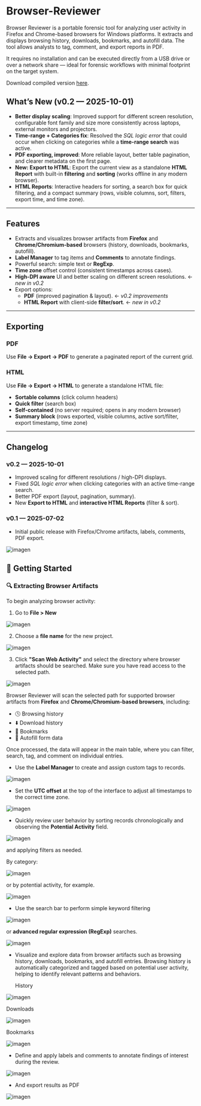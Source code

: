 # Browser-Reviewer
Browser Reviewer is a portable forensic tool for analyzing user activity in Firefox and Chrome-based browsers for Windows platforms. It extracts and displays browsing history, downloads, bookmarks, and autofill data. The tool allows analysts to tag, comment, and export reports in PDF.

It requires no installation and can be executed directly from a USB drive or over a network share — ideal for forensic workflows with minimal footprint on the target system.

Download compiled version [here](https://github.com/gustavoparedes/Browser-Reviewer/releases/download/v0.2/Browser.Reviewer.v0.2.rar).

## What’s New (v0.2 — 2025-10-01)

- **Better display scaling**: Improved support for different screen resolution, configurable font family and size more consistently across laptops, external monitors and projectors.
- **Time-range + Categories fix**: Resolved the *SQL logic error* that could occur when clicking on categories while a **time-range search** was active.
- **PDF exporting, improved**: More reliable layout, better table pagination, and clearer metadata on the first page.
- **New: Export to HTML**: Export the current view as a standalone **HTML Report** with built-in **filtering** and **sorting** (works offline in any modern browser).
- **HTML Reports**: Interactive headers for sorting, a search box for quick filtering, and a compact summary (rows, visible columns, sort, filters, export time, and time zone).

---

## Features

- Extracts and visualizes browser artifacts from **Firefox** and **Chrome/Chromium-based** browsers (history, downloads, bookmarks, autofill).
- **Label Manager** to tag items and **Comments** to annotate findings.
- Powerful search: simple text or **RegExp**.
- **Time zone** offset control (consistent timestamps across cases).
- **High-DPI aware** UI and better scaling on different screen resolutions. ← *new in v0.2*
- Export options:
  - **PDF** (improved pagination & layout). ← *v0.2 improvements*
  - **HTML Report** with client-side **filter/sort**. ← *new in v0.2*

---

## Exporting

### PDF
Use **File → Export → PDF** to generate a paginated report of the current grid.  

### HTML
Use **File → Export → HTML** to generate a standalone HTML file:
- **Sortable columns** (click column headers)
- **Quick filter** (search box)
- **Self-contained** (no server required; opens in any modern browser)
- **Summary block** (rows exported, visible columns, active sort/filter, export timestamp, time zone)

---

## Changelog

### v0.2 — 2025-10-01
- Improved scaling for different resolutions / high-DPI displays.
- Fixed *SQL logic error* when clicking categories with an active time-range search.
- Better PDF export (layout, pagination, summary).
- New **Export to HTML** and **interactive HTML Reports** (filter & sort).

### v0.1 — 2025-07-02
- Initial public release with Firefox/Chrome artifacts, labels, comments, PDF export.


![imagen](https://github.com/user-attachments/assets/3395cf20-1b7f-472b-8dee-7622d6876262)


## 🚀 Getting Started

### 🔍 Extracting Browser Artifacts

To begin analyzing browser activity:

1. Go to **File > New**
   
![imagen](https://github.com/user-attachments/assets/eb79f8d9-1d95-4f0b-b28f-633a715c24ae)

2. Choose a **file name** for the new project.

![imagen](https://github.com/user-attachments/assets/fcfb1526-7f6a-468c-9989-cf1422c3ea86)


   
3. Click **"Scan Web Activity"** and select the directory where browser artifacts should be searched. Make sure you have read access to the selected path.

![imagen](https://github.com/user-attachments/assets/4c17b8bb-eb37-40a5-97f7-5934bf92fc69)




Browser Reviewer will scan the selected path for supported browser artifacts from **Firefox** and **Chrome/Chromium-based browsers**, including:

- 🕓 Browsing history  
- ⬇️ Download history  
- 🔖 Bookmarks  
- 🧠 Autofill form data  

Once processed, the data will appear in the main table, where you can filter, search, tag, and comment on individual entries.

- Use the **Label Manager** to create and assign custom tags to records.

![imagen](https://github.com/user-attachments/assets/fd3b890a-2476-4573-8547-fb9d6ace97d1)


- Set the **UTC offset** at the top of the interface to adjust all timestamps to the correct time zone.


![imagen](https://github.com/user-attachments/assets/ca1c4145-2d7f-4a24-b35f-04b0cd240264)

- Quickly review user behavior by sorting records chronologically and observing the **Potential Activity** field.

![imagen](https://github.com/user-attachments/assets/3309b8db-8385-4085-9be8-3e58b2c8cee6)


  and applying filters as needed.

  By category:

![imagen](https://github.com/user-attachments/assets/db3c666d-f886-4513-a7b7-ee7c3810532a)
  

or by potential activity, for example.

![imagen](https://github.com/user-attachments/assets/0dca8f1e-cafb-44ce-85e0-ae70f752f57b)



- Use the search bar to perform simple keyword filtering 

![imagen](https://github.com/user-attachments/assets/435882ed-ab08-4838-ab7b-82d35d2861f6)


or **advanced regular expression (RegExp)** searches.

![imagen](https://github.com/user-attachments/assets/53f3262e-ddb3-4749-a170-571f27a29823)

- Visualize and explore data from browser artifacts such as browsing history, downloads, bookmarks, and autofill entries. Browsing history is automatically categorized and tagged based on potential user activity, helping to identify relevant patterns and behaviors.

  History

![imagen](https://github.com/user-attachments/assets/5444bbc6-4ccd-452f-81bc-d386b8edcafa)

  Downloads

![imagen](https://github.com/user-attachments/assets/14a269fd-c90c-4153-9a3a-394f9b6ea897)

  Bookmarks

![imagen](https://github.com/user-attachments/assets/753dae17-b663-4420-a3df-64dc937cfa08)

  

- Define and apply labels and comments to annotate findings of interest during the review.
  
![imagen](https://github.com/user-attachments/assets/a7db0671-292d-4a96-b1c5-e45d53c787fe)

- And export results as PDF

![imagen](https://github.com/user-attachments/assets/f9eafe3d-cbe2-4a74-adaa-494d6bd06ca3)






  
